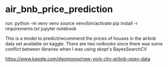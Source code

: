 # air_bnb_price_prediction

run:
python -m venv venv
source venv/bin/activate
pip install -r requirements.txt
jupyter notebook

This is a model to predict/recommend the prices of houses in the airbnb data set available on kaggle. 
There are two notbooks since there was some conflict between libraries when I was using skopt's BayesSearchCV

https://www.kaggle.com/dgomonov/new-york-city-airbnb-open-data
